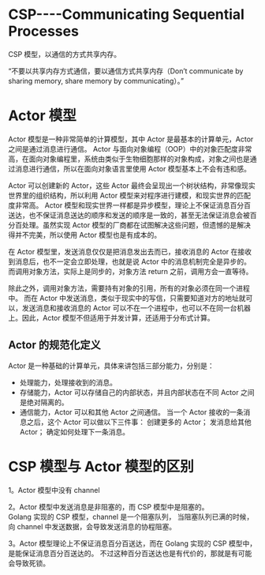 # CSP----Communicating Sequential Processes

CSP 模型，以通信的方式共享内存。

“不要以共享内存方式通信，要以通信方式共享内存（Don’t communicate by sharing memory, share memory by communicating）。”



# Actor 模型

Actor 模型是一种非常简单的计算模型，其中 Actor 是最基本的计算单元，Actor 之间是通过消息进行通信。
Actor 与面向对象编程（OOP）中的对象匹配度非常高，在面向对象编程里，系统由类似于生物细胞那样的对象构成，对象之间也是通过消息进行通信，所以在面向对象语言里使用 Actor 模型基本上不会有违和感。

Actor 可以创建新的 Actor，这些 Actor 最终会呈现出一个树状结构，非常像现实世界里的组织结构，所以利用 Actor 模型来对程序进行建模，和现实世界的匹配度非常高。
Actor 模型和现实世界一样都是异步模型，理论上不保证消息百分百送达，也不保证消息送达的顺序和发送的顺序是一致的，甚至无法保证消息会被百分百处理。虽然实现 Actor 模型的厂商都在试图解决这些问题，但遗憾的是解决得并不完美，所以使用 Actor 模型也是有成本的。

在 Actor 模型里，发送消息仅仅是把消息发出去而已，接收消息的 Actor 在接收到消息后，也不一定会立即处理，也就是说 Actor 中的消息机制完全是异步的。
而调用对象方法，实际上是同步的，对象方法 return 之前，调用方会一直等待。

除此之外，调用对象方法，需要持有对象的引用，所有的对象必须在同一个进程中。
而在 Actor 中发送消息，类似于现实中的写信，只需要知道对方的地址就可以，发送消息和接收消息的 Actor 可以不在一个进程中，也可以不在同一台机器上。因此，Actor 模型不但适用于并发计算，还适用于分布式计算。

## Actor 的规范化定义

Actor 是一种基础的计算单元，具体来讲包括三部分能力，分别是：
- 处理能力，处理接收到的消息。
- 存储能力，Actor 可以存储自己的内部状态，并且内部状态在不同 
    Actor 之间是绝对隔离的。
- 通信能力，Actor 可以和其他 Actor 之间通信。
    当一个 Actor 接收的一条消息之后，这个 Actor 可以做以下三件事：
    创建更多的 Actor；
    发消息给其他 Actor；
    确定如何处理下一条消息。
    
# CSP 模型与 Actor 模型的区别

1。Actor 模型中没有 channel    

2。Actor 模型中发送消息是非阻塞的，而 CSP 模型中是阻塞的。    
Golang 实现的 CSP 模型，channel 是一个阻塞队列，
当阻塞队列已满的时候，向 channel 中发送数据，会导致发送消息的协程阻塞。

3。Actor 模型理论上不保证消息百分百送达，而在 Golang 实现的 CSP 模型中，是能保证消息百分百送达的。
不过这种百分百送达也是有代价的，那就是有可能会导致死锁。
